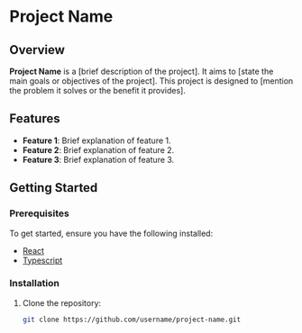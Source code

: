 # Project Name

## Overview

**Project Name** is a [brief description of the project]. It aims to [state the main goals or objectives of the project]. This project is designed to [mention the problem it solves or the benefit it provides].

## Features

- **Feature 1**: Brief explanation of feature 1.
- **Feature 2**: Brief explanation of feature 2.
- **Feature 3**: Brief explanation of feature 3.

## Getting Started

### Prerequisites

To get started, ensure you have the following installed:

- [React](https://react.dev/)
- [Typescript](https://www.typescriptlang.org/)

### Installation

1. Clone the repository:
   ```bash
   git clone https://github.com/username/project-name.git
   ```
